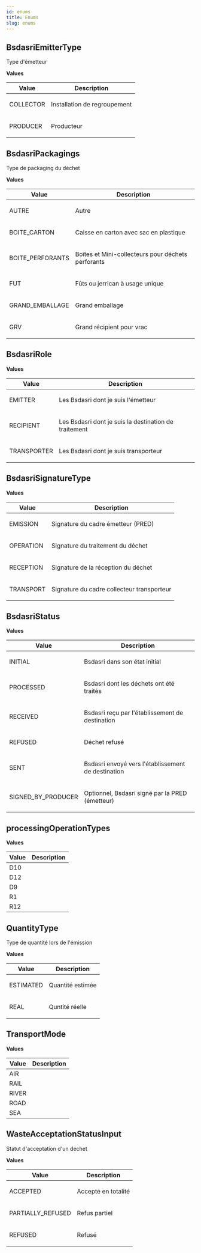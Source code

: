 ```yaml
---
id: enums
title: Enums
slug: enums
---
```


## BsdasriEmitterType

Type d'émetteur

<p style={{ marginBottom: "0.4em" }}><strong>Values</strong></p>

<table>
<thead><tr><th>Value</th><th>Description</th></tr></thead>
<tbody>
<tr>
<td>COLLECTOR</td>
<td>
<p>Installation de regroupement</p>
</td>
</tr>
<tr>
<td>PRODUCER</td>
<td>
<p>Producteur</p>
</td>
</tr>
</tbody>
</table>

## BsdasriPackagings

Type de packaging du déchet

<p style={{ marginBottom: "0.4em" }}><strong>Values</strong></p>

<table>
<thead><tr><th>Value</th><th>Description</th></tr></thead>
<tbody>
<tr>
<td>AUTRE</td>
<td>
<p>Autre</p>
</td>
</tr>
<tr>
<td>BOITE_CARTON</td>
<td>
<p>Caisse en carton avec sac en plastique</p>
</td>
</tr>
<tr>
<td>BOITE_PERFORANTS</td>
<td>
<p>Boîtes et Mini-collecteurs pour déchets perforants</p>
</td>
</tr>
<tr>
<td>FUT</td>
<td>
<p>Fûts ou jerrican à usage unique</p>
</td>
</tr>
<tr>
<td>GRAND_EMBALLAGE</td>
<td>
<p>Grand emballage</p>
</td>
</tr>
<tr>
<td>GRV</td>
<td>
<p>Grand récipient pour vrac</p>
</td>
</tr>
</tbody>
</table>

## BsdasriRole



<p style={{ marginBottom: "0.4em" }}><strong>Values</strong></p>

<table>
<thead><tr><th>Value</th><th>Description</th></tr></thead>
<tbody>
<tr>
<td>EMITTER</td>
<td>
<p>Les Bsdasri dont je suis l&#39;émetteur</p>
</td>
</tr>
<tr>
<td>RECIPIENT</td>
<td>
<p>Les Bsdasri dont je suis la destination de traitement</p>
</td>
</tr>
<tr>
<td>TRANSPORTER</td>
<td>
<p>Les Bsdasri dont je suis transporteur</p>
</td>
</tr>
</tbody>
</table>

## BsdasriSignatureType



<p style={{ marginBottom: "0.4em" }}><strong>Values</strong></p>

<table>
<thead><tr><th>Value</th><th>Description</th></tr></thead>
<tbody>
<tr>
<td>EMISSION</td>
<td>
<p>Signature du cadre émetteur (PRED)</p>
</td>
</tr>
<tr>
<td>OPERATION</td>
<td>
<p>Signature du traitement du déchet</p>
</td>
</tr>
<tr>
<td>RECEPTION</td>
<td>
<p>Signature de la réception du déchet</p>
</td>
</tr>
<tr>
<td>TRANSPORT</td>
<td>
<p>Signature du cadre collecteur transporteur</p>
</td>
</tr>
</tbody>
</table>

## BsdasriStatus



<p style={{ marginBottom: "0.4em" }}><strong>Values</strong></p>

<table>
<thead><tr><th>Value</th><th>Description</th></tr></thead>
<tbody>
<tr>
<td>INITIAL</td>
<td>
<p>Bsdasri dans son état initial</p>
</td>
</tr>
<tr>
<td>PROCESSED</td>
<td>
<p>Bsdasri dont les déchets ont été traités</p>
</td>
</tr>
<tr>
<td>RECEIVED</td>
<td>
<p>Bsdasri reçu par l&#39;établissement de destination</p>
</td>
</tr>
<tr>
<td>REFUSED</td>
<td>
<p>Déchet refusé</p>
</td>
</tr>
<tr>
<td>SENT</td>
<td>
<p>Bsdasri envoyé vers l&#39;établissement de destination</p>
</td>
</tr>
<tr>
<td>SIGNED_BY_PRODUCER</td>
<td>
<p>Optionnel, Bsdasri signé par la PRED (émetteur)</p>
</td>
</tr>
</tbody>
</table>

## processingOperationTypes



<p style={{ marginBottom: "0.4em" }}><strong>Values</strong></p>

<table>
<thead><tr><th>Value</th><th>Description</th></tr></thead>
<tbody>
<tr>
<td>D10</td>
<td>

</td>
</tr>
<tr>
<td>D12</td>
<td>

</td>
</tr>
<tr>
<td>D9</td>
<td>

</td>
</tr>
<tr>
<td>R1</td>
<td>

</td>
</tr>
<tr>
<td>R12</td>
<td>

</td>
</tr>
</tbody>
</table>

## QuantityType

Type de quantité lors de l'émission

<p style={{ marginBottom: "0.4em" }}><strong>Values</strong></p>

<table>
<thead><tr><th>Value</th><th>Description</th></tr></thead>
<tbody>
<tr>
<td>ESTIMATED</td>
<td>
<p>Quantité estimée</p>
</td>
</tr>
<tr>
<td>REAL</td>
<td>
<p>Quntité réelle</p>
</td>
</tr>
</tbody>
</table>

## TransportMode



<p style={{ marginBottom: "0.4em" }}><strong>Values</strong></p>

<table>
<thead><tr><th>Value</th><th>Description</th></tr></thead>
<tbody>
<tr>
<td>AIR</td>
<td>

</td>
</tr>
<tr>
<td>RAIL</td>
<td>

</td>
</tr>
<tr>
<td>RIVER</td>
<td>

</td>
</tr>
<tr>
<td>ROAD</td>
<td>

</td>
</tr>
<tr>
<td>SEA</td>
<td>

</td>
</tr>
</tbody>
</table>

## WasteAcceptationStatusInput

Statut d'acceptation d'un déchet

<p style={{ marginBottom: "0.4em" }}><strong>Values</strong></p>

<table>
<thead><tr><th>Value</th><th>Description</th></tr></thead>
<tbody>
<tr>
<td>ACCEPTED</td>
<td>
<p>Accepté en totalité</p>
</td>
</tr>
<tr>
<td>PARTIALLY_REFUSED</td>
<td>
<p>Refus partiel</p>
</td>
</tr>
<tr>
<td>REFUSED</td>
<td>
<p>Refusé</p>
</td>
</tr>
</tbody>
</table>

